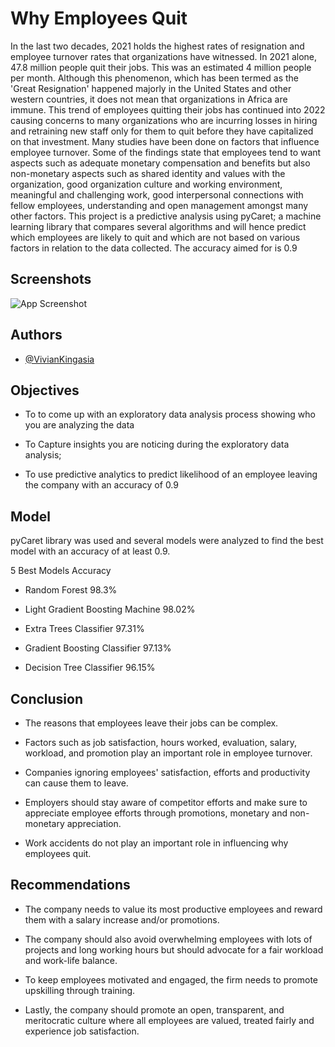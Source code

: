 
# Why Employees Quit

In the last two decades, 2021 holds the highest rates of resignation and employee turnover rates that organizations have witnessed. In 2021 alone, 47.8 million people quit their jobs. This was an estimated 4 million people per month. Although this phenomenon, which has been termed as the 'Great Resignation' happened majorly in the United States and other western countries, it does not mean that organizations in Africa are immune. This trend of employees quitting their jobs has continued into 2022 causing concerns to many organizations who are incurring losses in hiring and retraining new staff only for them to quit before they have capitalized on that investment. Many studies have been done on factors that influence employee turnover. Some of the findings state that employees tend to want aspects such as adequate monetary compensation and benefits but also non-monetary aspects such as shared identity and values with the organization, good organization culture and working environment, meaningful and challenging work, good interpersonal connections with fellow employees, understanding and open management amongst many other factors. This project is a predictive analysis using pyCaret; a machine learning library that compares several algorithms and will hence predict which employees are likely to quit and which are not based on various factors in relation to the data collected. The accuracy aimed for is 0.9


## Screenshots

![App Screenshot](https://etimg.etb2bimg.com/photo/90225560.cms)


## Authors

- [@VivianKingasia](https://www.github.com/VivianKingasia)


## Objectives

- To to come up with an exploratory data analysis process showing who you are analyzing the data

- To Capture insights you are noticing during the exploratory data analysis;

- To use predictive analytics to predict likelihood of an employee leaving the company with an accuracy of 0.9
## Model 

pyCaret library was used and several models were analyzed 
to find the best model with an accuracy of at least 0.9.

5 Best Models	                    Accuracy

- Random Forest 	                 98.3%

- Light Gradient Boosting Machine	98.02%

- Extra Trees Classifier	        97.31%

- Gradient Boosting Classifier	    97.13%

- Decision Tree Classifier	        96.15%

## Conclusion

- The reasons that employees leave their jobs can be complex.

- Factors such as job satisfaction, hours worked, evaluation, salary, workload, and promotion play an important role in employee turnover.

- Companies ignoring employees' satisfaction, efforts and productivity can cause them to leave.

- Employers should stay aware of competitor efforts and make sure to appreciate employee efforts through promotions, monetary  and non-monetary appreciation.

- Work accidents do not play an important role in influencing why employees quit.
## Recommendations

- The company needs to value its most productive employees and reward them with a salary increase and/or promotions.

- The company should also avoid overwhelming employees with lots of projects and long working hours but should advocate for a fair workload and work-life balance.

- To keep employees motivated and engaged, the firm needs to promote upskilling through training.

- Lastly, the company should promote an open, transparent, and meritocratic culture where all employees are valued, treated fairly  and experience job satisfaction.
